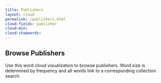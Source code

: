```yaml
---
title: Publishers
layout: cloud
permalink: /publishers.html
cloud-fields: publisher
cloud-min: 
cloud-stopwords:
---
```


## Browse Publishers

Use this word cloud visualization to browse publishers.
Word size is determined by frequency and all words link to a corresponding collection search.